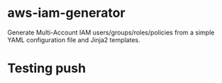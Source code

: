 # aws-iam-generator
Generate Multi-Account IAM users/groups/roles/policies from a simple YAML configuration file and Jinja2 templates. 

# Testing push
